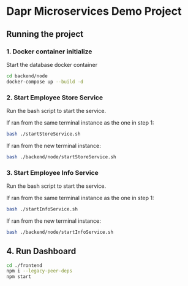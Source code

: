 # Dapr Microservices Demo Project

## Running the project

<!-- FOR REACT AND NODE SERVICES  -->

### 1. Docker container initialize

Start the database docker container

```sh
cd backend/node
docker-compose up --build -d
```

### 2. Start Employee Store Service

Run the bash script to start the service.

If ran from the same terminal instance as the one in step 1:

```sh
bash ./startStoreService.sh
```

If ran from the new terminal instance:

```sh
bash ./backend/node/startStoreService.sh
```

### 3. Start Employee Info Service

Run the bash script to start the service.

If ran from the same terminal instance as the one in step 1:

```sh
bash ./startInfoService.sh
```

If ran from the new terminal instance:

```sh
bash ./backend/node/startInfoService.sh
```

## 4. Run Dashboard

```sh
cd ./frontend
npm i --legacy-peer-deps
npm start
```
